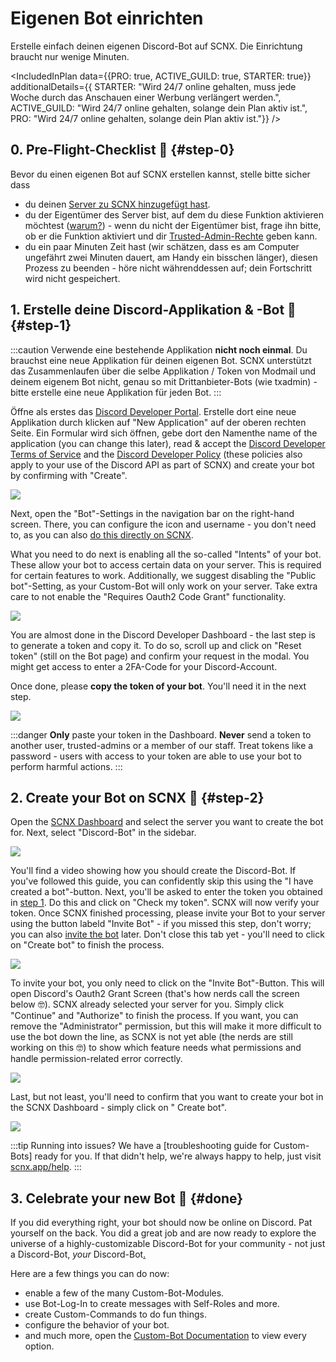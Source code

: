 # Eigenen Bot einrichten

Erstelle einfach deinen eigenen Discord-Bot auf SCNX. Die Einrichtung braucht nur wenige Minuten.

<IncludedInPlan data={{PRO: true, ACTIVE_GUILD: true, STARTER: true}} additionalDetails={{
STARTER: "Wird 24/7 online gehalten, muss jede Woche durch das Anschauen einer Werbung verlängert werden.",
ACTIVE_GUILD: "Wird 24/7 online gehalten, solange dein Plan aktiv ist.",
PRO: "Wird 24/7 online gehalten, solange dein Plan aktiv ist."}} />

## 0. Pre-Flight-Checklist 🛫 {#step-0}

Bevor du einen eigenen Bot auf SCNX erstellen kannst, stelle bitte sicher dass

* du deinen [Server zu SCNX hinzugefügt hast](./setup).
* du der Eigentümer des Server bist, auf dem du diese Funktion
  aktivieren möchtest ([warum?](./scnx/guilds/trusted-admins#throubleshooting)) - wenn du nicht der Eigentümer bist, frage ihn bitte,
  ob er die Funktion aktiviert und dir [Trusted-Admin-Rechte](./scnx/guilds/trusted-admins) geben kann.
* du ein paar Minuten Zeit hast (wir schätzen, dass es am Computer ungefährt zwei Minuten dauert, am Handy ein bisschen länger),
  diesen Prozess zu beenden - höre nicht währenddessen auf; dein Fortschritt wird nicht gespeichert.

## 1. Erstelle deine Discord-Applikation & -Bot 🤖 {#step-1}

:::caution
Verwende eine bestehende Applikation **nicht noch einmal**. Du brauchst eine neue Applikation für deinen eigenen Bot. SCNX unterstützt das
Zusammenlaufen über die selbe Applikation / Token von Modmail und deinem eigenem Bot nicht, genau so mit Drittanbieter-Bots (wie txadmin) - bitte
erstelle eine neue Applikation für jeden Bot.
:::

Öffne als erstes das [Discord Developer Portal](https://discord.com/developers/applications). Erstelle dort eine neue
Applikation durch klicken auf "New Application" auf der oberen rechten Seite. Ein Formular wird sich öffnen, gebe
dort den Namenthe name of the application (you can change this later), read & accept
the [Discord Developer Terms of Service](https://discord.com/developers/docs/policies-and-agreements/terms-of-service)
and the [Discord Developer Policy](https://discord.com/developers/docs/policies-and-agreements/developer-policy) (these
policies also apply to your use of the Discord API as part of SCNX) and create your bot by confirming with "Create".

![](@site/docs/assets/setup/custom-bot-1.png)

Next, open the "Bot"-Settings in the navigation bar on the right-hand screen.
There, you can configure the icon and username - you don't need to,
as you can also [do this directly on SCNX](./scnx/guilds/bots#change-profile).

What you need to do next is enabling all the so-called "Intents" of your bot. These allow your bot to access certain
data on
your server. This is required for certain features to work. Additionally, we suggest disabling the "Public bot"-Setting,
as your Custom-Bot will only work on your server. Take extra care to not enable the "Requires Oauth2 Code Grant"
functionality.

![](@site/docs/assets/setup/custom-bot-2.png)

You are almost done in the Discord Developer Dashboard - the last step is to generate a token and copy it. To do so,
scroll up and click on "Reset token" (still on the Bot page) and confirm your request in the modal. You might get access
to enter a 2FA-Code for your Discord-Account.

Once done, please **copy the token of your bot**. You'll need it in the next step.

![](@site/docs/assets/setup/custom-bot-3.png)

:::danger
**Only** paste your token in the Dashboard. **Never** send a token to another user, trusted-admins or a member
of our staff. Treat tokens like a password - users with access to your token are able to use your bot to perform
harmful actions.
:::

## 2. Create your Bot on SCNX 🚀 {#step-2}

Open the [SCNX Dashboard](https://scnx.app/user/guilds/) and select the server you want to create the bot for. Next,
select "Discord-Bot" in the sidebar.

![](@site/docs/assets/setup/custom-bot-4.png)

You'll find a video showing how you should create the Discord-Bot. If you've followed this guide, you can confidently
skip this using the "I have created a bot"-button. Next, you'll be asked to enter the token you obtained
in [step 1](#step-1). Do this and click on "Check my token". SCNX will now verify your token. Once SCNX finished
processing, please invite your Bot to your server using the button labeld "Invite Bot" - if you missed this step, don't
worry; you can also [invite the bot](./scnx/guilds/bots#invite-bot) later. Don't close this tab yet - you'll need to
click on "Create bot" to finish the process.

![](@site/docs/assets/setup/custom-bot-5.png)

To invite your bot, you only need to click on the "Invite Bot"-Button. This will open Discord's Oauth2 Grant Screen
(that's how nerds call the screen below 🤓). SCNX already selected your server for you. Simply click "Continue" and
"Authorize" to finish the process. If you want, you can remove the "Administrator" permission, but this will make it
more
difficult to use the bot down the line, as SCNX is not yet able (the nerds are still working on this 🤓) to show
which feature needs what permissions and handle permission-related error correctly.

![](@site/docs/assets/setup/custom-bot-6.png)

Last, but not least, you'll need to confirm that you want to create your bot in the SCNX Dashboard - simply click on "
Create bot".

![](@site/docs/assets/setup/custom-bot-7.png)

:::tip Running into issues?
We have a [troubleshooting guide for Custom-Bots] ready for you. If that didn't help, we're always happy to help, just
visit [scnx.app/help](https://scnx.app/help).
:::

## 3. Celebrate your new Bot 🎉 {#done}

If you did everything right, your bot should now be online on Discord. Pat yourself on the back. You did a great job and
are now ready to explore the universe of a highly-customizable Discord-Bot for your community - not just a Discord-Bot,
*your* Discord-Bot[.](https://cdn.discordapp.com/attachments/1014523525467471882/1147206627657789591/7xpodw.jpg)

Here are a few things you can do now:

* enable a few of the many Custom-Bot-Modules.
* use Bot-Log-In to create messages with Self-Roles and more.
* create Custom-Commands to do fun things.
* configure the behavior of your bot.
* and much more, open the [Custom-Bot Documentation](./custom-bot/intro) to view every option.
